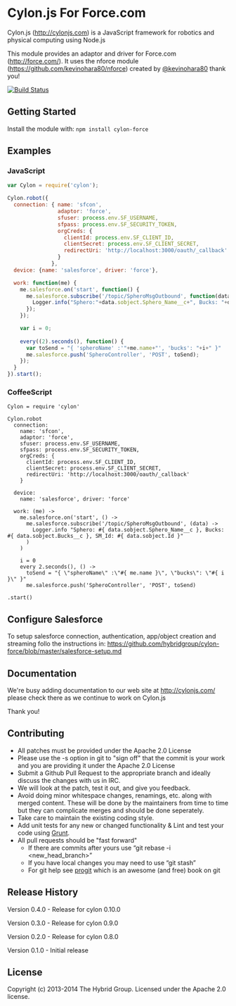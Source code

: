 # Cylon.js For Force.com

Cylon.js (http://cylonjs.com) is a JavaScript framework for robotics and physical computing using Node.js

This module provides an adaptor and driver for Force.com (http://force.com/). It uses the nforce module (https://github.com/kevinohara80/nforce) created by [@kevinohara80](https://github.com/kevinohara80) thank you!

[![Build Status](https://secure.travis-ci.org/hybridgroup/cylon-force.png?branch=master)](http://travis-ci.org/hybridgroup/cylon-force)

## Getting Started
Install the module with: `npm install cylon-force`

## Examples

### JavaScript
```javascript
var Cylon = require('cylon');

Cylon.robot({
  connection: { name: 'sfcon', 
                adaptor: 'force', 
                sfuser: process.env.SF_USERNAME,
                sfpass: process.env.SF_SECURITY_TOKEN,
                orgCreds: {
                  clientId: process.env.SF_CLIENT_ID,
                  clientSecret: process.env.SF_CLIENT_SECRET,
                  redirectUri: 'http://localhost:3000/oauth/_callback'
                }
              },
  device: {name: 'salesforce', driver: 'force'},

  work: function(me) {
    me.salesforce.on('start', function() {
      me.salesforce.subscribe('/topic/SpheroMsgOutbound', function(data) {
        Logger.info("Sphero:"+data.sobject.Sphero_Name__c+", Bucks: "+data.sobject.Bucks__c+", SM_Id: "+data.sobject.Id);
      });
    });

    var i = 0;
    
    every((2).seconds(), function() { 
      var toSend = "{ 'spheroName' :'"+me.name+"', 'bucks': "+i+" }"
      me.salesforce.push('SpheroController', 'POST', toSend);
    });
  }
}).start();
```

### CoffeeScript
```
Cylon = require 'cylon'

Cylon.robot
  connection:
    name: 'sfcon',
    adaptor: 'force',
    sfuser: process.env.SF_USERNAME,
    sfpass: process.env.SF_SECURITY_TOKEN,
    orgCreds: {
      clientId: process.env.SF_CLIENT_ID,
      clientSecret: process.env.SF_CLIENT_SECRET,
      redirectUri: 'http://localhost:3000/oauth/_callback'
    }

  device:
    name: 'salesforce', driver: 'force'

  work: (me) ->
    me.salesforce.on('start', () ->
      me.salesforce.subscribe('/topic/SpheroMsgOutbound', (data) ->
        Logger.info "Sphero: #{ data.sobject.Sphero_Name__c }, Bucks: #{ data.sobject.Bucks__c }, SM_Id: #{ data.sobject.Id }"
      )
    )

    i = 0
    every 2.seconds(), () ->
      toSend = "{ \"spheroName\" :\"#{ me.name }\", \"bucks\": \"#{ i }\" }"
      me.salesforce.push('SpheroController', 'POST', toSend)

.start()
```

## Configure Salesforce

To setup salesforce connection, authentication, app/object creation and streaming follo the instructions in:
https://github.com/hybridgroup/cylon-force/blob/master/salesforce-setup.md

## Documentation
We're busy adding documentation to our web site at http://cylonjs.com/ please check there as we continue to work on Cylon.js

Thank you!

## Contributing

* All patches must be provided under the Apache 2.0 License
* Please use the -s option in git to "sign off" that the commit is your work and you are providing it under the Apache 2.0 License
* Submit a Github Pull Request to the appropriate branch and ideally discuss the changes with us in IRC.
* We will look at the patch, test it out, and give you feedback.
* Avoid doing minor whitespace changes, renamings, etc. along with merged content. These will be done by the maintainers from time to time but they can complicate merges and should be done seperately.
* Take care to maintain the existing coding style.
* Add unit tests for any new or changed functionality & Lint and test your code using [Grunt](http://gruntjs.com/).
* All pull requests should be "fast forward"
  * If there are commits after yours use “git rebase -i <new_head_branch>”
  * If you have local changes you may need to use “git stash”
  * For git help see [progit](http://git-scm.com/book) which is an awesome (and free) book on git

## Release History

Version 0.4.0 - Release for cylon 0.10.0

Version 0.3.0 - Release for cylon 0.9.0

Version 0.2.0 - Release for cylon 0.8.0

Version 0.1.0 - Initial release

## License
Copyright (c) 2013-2014 The Hybrid Group. Licensed under the Apache 2.0 license.
